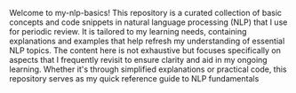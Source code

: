 Welcome to my-nlp-basics! This repository is a curated collection of basic concepts and code snippets in natural language processing (NLP) that I use for periodic review. It is tailored to my learning needs, containing explanations and examples that help refresh my understanding of essential NLP topics. The content here is not exhaustive but focuses specifically on aspects that I frequently revisit to ensure clarity and aid in my ongoing learning. Whether it's through simplified explanations or practical code, this repository serves as my quick reference guide to NLP fundamentals
